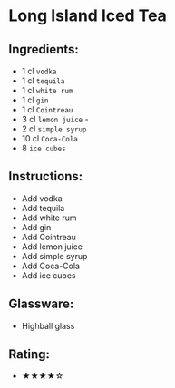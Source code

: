 # Long Island Iced Tea

## Ingredients:
- 1 cl `vodka`
- 1 cl `tequila`
- 1 cl `white rum`
- 1 cl `gin`
- 1 cl `Cointreau`
- 3 cl `lemon juice` <!-- - 2 cl `lemon juice` --> - <!-- - 1 cl `lemon juice` -->
- 2 cl `simple syrup` <!-- - 1 cl `simple syrup` -->
- 10 cl `Coca-Cola` <!-- - 8 cl `Coca-Cola` --> <!-- - 12 cl `Coca-Cola` -->
- 8 `ice cubes`

## Instructions:
- Add vodka
- Add tequila
- Add white rum
- Add gin
- Add Cointreau
- Add lemon juice
- Add simple syrup
- Add Coca-Cola
- Add ice cubes

## Glassware:
- Highball glass

## Rating:
- ★★★★☆